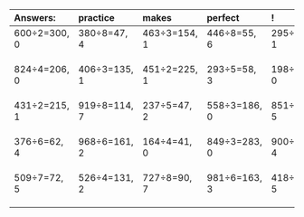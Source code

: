 | Answers: | practice | makes | perfect | ! |
| :--- | :--- | :--- | :--- | :--- |
| 600÷2=300, 0 | 380÷8=47, 4 | 463÷3=154, 1 | 446÷8=55, 6 | 295÷7=42, 1 | 
|   |   |   |   |   | 
|   |   |   |   |   | 
|   |   |   |   |   | 
| 824÷4=206, 0 | 406÷3=135, 1 | 451÷2=225, 1 | 293÷5=58, 3 | 198÷6=33, 0 | 
|   |   |   |   |   | 
|   |   |   |   |   | 
|   |   |   |   |   | 
| 431÷2=215, 1 | 919÷8=114, 7 | 237÷5=47, 2 | 558÷3=186, 0 | 851÷9=94, 5 | 
|   |   |   |   |   | 
|   |   |   |   |   | 
|   |   |   |   |   | 
| 376÷6=62, 4 | 968÷6=161, 2 | 164÷4=41, 0 | 849÷3=283, 0 | 900÷8=112, 4 | 
|   |   |   |   |   | 
|   |   |   |   |   | 
|   |   |   |   |   | 
| 509÷7=72, 5 | 526÷4=131, 2 | 727÷8=90, 7 | 981÷6=163, 3 | 418÷7=59, 5 | 
|   |   |   |   |   | 
|   |   |   |   |   | 
|   |   |   |   |   | 
